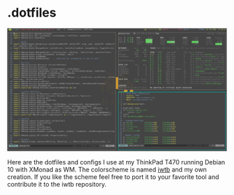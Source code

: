 # .dotfiles

<img src="https://github.com/nerdbude/dotfiles/blob/master/xmonad.jpg">

Here are the dotfiles and configs I use at my ThinkPad T470 running Debian 10 with XMonad as WM.
The colorscheme is named [iwtb](https://www.github.com/nerdbude/iwtb) and my own creation. If you like the scheme feel free to port it to your favorite tool and contribute it to the iwtb repository.

